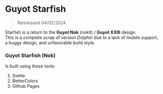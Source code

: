 # Guyot Starfish

> Rereleased 04/02/2024

Starfish is a return to the __Guyot Nok__ (nokit) / __Guyot XXIII__ design.<br/>
This is a complete scrap of version _Dolphin_ due to a lack of mobile support, a buggy design, and unfavorable build style.

### Guyot Starfish (Nok)

Is built using these tools:

1. Svelte
2. BetterColors
3. Github Pages